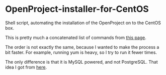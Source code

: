 OpenProject-installer-for-CentOS
================================

Shell script, automating the installation of the OpenProject on to the CentOS box.

This is pretty much a concatenated list of commands from [this page](https://www.openproject.org/projects/openproject/wiki/Installation_on_Centos_65_x64_with_Apache_and_PostgreSQL_93).

The order is not exactly the same, because I wanted to make the
process a bit faster.  For example, running yum is heavy, so I try to
run it fewer times.

The only difference is that it is MySQL powered, and not PostgreSQL.
That idea I got from [here](http://possiblelossofprecision.net/?p=1692).
